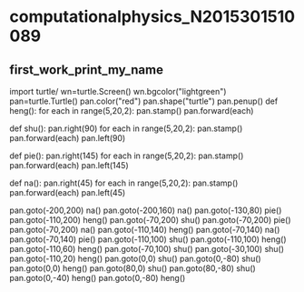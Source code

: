 # computationalphysics_N2015301510089
## first_work_print_my_name
import turtle/
wn=turtle.Screen()
wn.bgcolor("lightgreen")
pan=turtle.Turtle()
pan.color("red")
pan.shape("turtle")
pan.penup()
def heng():
    for each in range(5,20,2):
        pan.stamp()
        pan.forward(each)

def shu():
    pan.right(90)
    for each in range(5,20,2):
        pan.stamp()
        pan.forward(each)
    pan.left(90)
    
def pie():
    pan.right(145)
    for each in range(5,20,2):
        pan.stamp()
        pan.forward(each)
    pan.left(145)
    
def na():
    pan.right(45)
    for each in range(5,20,2):
        pan.stamp()
        pan.forward(each)
    pan.left(45)
        
      
    

pan.goto(-200,200)
na()
pan.goto(-200,160)
na()
pan.goto(-130,80)
pie()
pan.goto(-110,200)
heng()
pan.goto(-70,200)
shu()
pan.goto(-70,200)
pie()
pan.goto(-70,200)
na()
pan.goto(-110,140)
heng()
pan.goto(-70,140)
na()
pan.goto(-70,140)
pie()
pan.goto(-110,100)
shu()
pan.goto(-110,100)
heng()
pan.goto(-110,60)
heng()
pan.goto(-70,100)
shu()
pan.goto(-30,100)
shu()
pan.goto(-110,20)
heng()
pan.goto(0,0)
shu()
pan.goto(0,-80)
shu()
pan.goto(0,0)
heng()
pan.goto(80,0)
shu()
pan.goto(80,-80)
shu()
pan.goto(0,-40)
heng()
pan.goto(0,-80)
heng()
